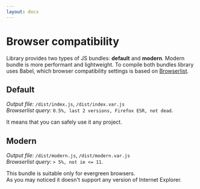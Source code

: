 ```yaml
---
layout: docs
---
```


# Browser compatibility

Library provides two types of JS bundles: **default** and **modern**. Modern bundle is more performant and lightweight.
To compile both bundles library uses Babel, which browser compatibility settings is based on [Browserlist](https://github.com/browserslist/browserslist).

## Default
*Output file:* `/dist/index.js`, `/dist/index.var.js`  
*Browserlist query:* `0.5%, last 2 versions, Firefox ESR, not dead`.

It means that you can safely use it any project.

## Modern
*Output file:* `/dist/modern.js`, `/dist/modern.var.js`  
*Browserlist query:* `> 5%, not ie <= 11`.

This bundle is suitable only for evergreen browsers.  
As you may noticed it doesn't support any version of Internet Explorer.
